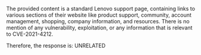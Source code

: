 The provided content is a standard Lenovo support page, containing links to various sections of their website like product support, community, account management, shopping, company information, and resources. There is no mention of any vulnerability, exploitation, or any information that is relevant to CVE-2021-4212.

Therefore, the response is: UNRELATED